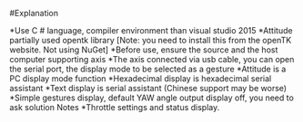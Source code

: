 #Explanation

*Use C # language, compiler environment than visual studio 2015
*Attitude partially used opentk library [Note: you need to install this from the openTK website. Not using NuGet]
*Before use, ensure the source and the host computer supporting axis
*The axis connected via usb cable, you can open the serial port, the display mode to be selected as a gesture
*Attitude is a PC display mode function
*Hexadecimal display is hexadecimal serial assistant
*Text display is serial assistant (Chinese support may be worse)
*Simple gestures display, default YAW angle output display off, you need to ask solution Notes
*Throttle settings and status display.